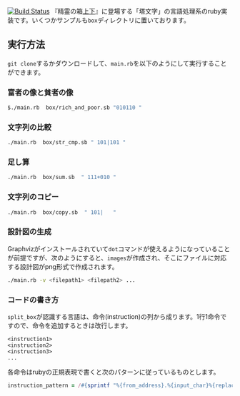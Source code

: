 [![Build Status](https://travis-ci.org/nnabeyang/split_box.svg?branch=master)](https://travis-ci.org/nnabeyang/split_box)
『精霊の箱[上](https://www.amazon.co.jp/dp/4130633635)[下](https://www.amazon.co.jp/dp/4130633643)』に登場する「塔文字」の言語処理系のruby実装です。いくつかサンプルも`box`ディレクトリに置いております。

## 実行方法
`git clone`するかダウンロードして、`main.rb`を以下のようにして実行することができます。

### 富者の像と貧者の像
```bash
$./main.rb  box/rich_and_poor.sb "010110 "
```

### 文字列の比較

```bash
./main.rb  box/str_cmp.sb " 101|101 "
```
### 足し算

```bash
./main.rb  box/sum.sb  " 111+010 "
```
### 文字列のコピー 

```bash
./main.rb  box/copy.sb  " 101|   "
```
### 設計図の生成
Graphvizがインストールされていて`dot`コマンドが使えるようになっていることが前提ですが、次のようにすると、`images`が作成され、そこにファイルに対応する設計図がpng形式で作成されます。

```bash
./main.rb -v <filepath1> <filepath2> ...
```

### コードの書き方

`split_box`が認識する言語は、命令(instruction)の列から成ります。1行1命令ですので、命令を追加するときは改行します。

```
<instruction1>
<instruction2>
<instruction3>
...
```

各命令はrubyの正規表現で書くと次のパターンに従っているものとします。

```ruby
instruction_pattern = /#{sprintf "%{from_address}.%{input_char}%{replacement}%{direction_of_pointer}.%{to_address}", from_address: "\d+", input_char: ".", replacement: ".", direction_of_pointer: "(<-|->)", to_address: "\d+"}/
```
